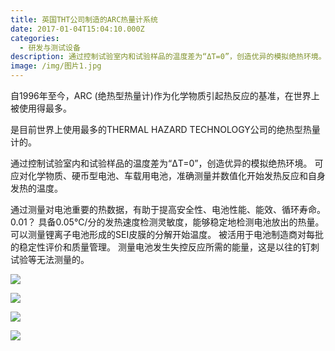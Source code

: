 ```yaml
---
title: 英国THT公司制造的ARC热量计系统
date: 2017-01-04T15:04:10.000Z
categories:
  - 研发与测试设备
description: 通过控制试验室内和试验样品的温度差为“ΔT=0”，创造优异的模拟绝热环境。
image: /img/图片1.jpg
---
```

自1996年至今，ARC (绝热型热量计)作为化学物质引起热反应的基准，在世界上被使用得最多。 

是目前世界上使用最多的THERMAL HAZARD TECHNOLOGY公司的绝热型热量计的。

通过控制试验室内和试验样品的温度差为“ΔT=0”，创造优异的模拟绝热环境。 可应对化学物质、硬币型电池、车载用电池，准确测量并数值化开始发热反应和自身发热的温度。

通过测量对电池重要的热数据，有助于提高安全性、电池性能、能效、循环寿命。 0.01？ 具备0.05℃/分的发热速度检测灵敏度，能够稳定地检测电池放出的热量。 可以测量锂离子电池形成的SEI皮膜的分解开始温度。 被活用于电池制造商对每批的稳定性评价和质量管理。 测量电池发生失控反应所需的能量，这是以往的钉刺试验等无法测量的。

![](/img/图片2.jpg)

![](/img/图片3.jpg)

![](/img/图片4.jpg)

![](/img/图片5.jpg)